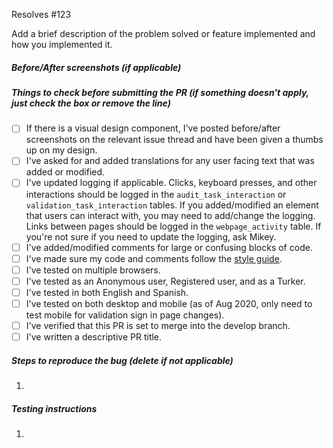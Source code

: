 Resolves #123

Add a brief description of the problem solved or feature implemented and how you implemented it.

##### Before/After screenshots (if applicable)

##### Things to check before submitting the PR (if something doesn't apply, just check the box or remove the line)
- [ ] If there is a visual design component, I've posted before/after screenshots on the relevant issue thread and have been given a thumbs up on my design.
- [ ] I've asked for and added translations for any user facing text that was added or modified.
- [ ] I've updated logging if applicable. Clicks, keyboard presses, and other interactions should be logged in the `audit_task_interaction` or `validation_task_interaction` tables. If you added/modified an element that users can interact with, you may need to add/change the logging. Links between pages should be logged in the `webpage_activity` table. If you're not sure if you need to update the logging, ask Mikey.
- [ ] I've added/modified comments for large or confusing blocks of code.
- [ ] I've made sure my code and comments follow the [style guide](https://github.com/ProjectSidewalk/SidewalkWebpage/wiki/Style-Guide).
- [ ] I've tested on multiple browsers.
- [ ] I've tested as an Anonymous user, Registered user, and as a Turker.
- [ ] I've tested in both English and Spanish.
- [ ] I've tested on both desktop and mobile (as of Aug 2020, only need to test mobile for validation sign in page changes).
- [ ] I've verified that this PR is set to merge into the develop branch.
- [ ] I've written a descriptive PR title.

##### Steps to reproduce the bug (delete if not applicable)
1.

##### Testing instructions
1.
